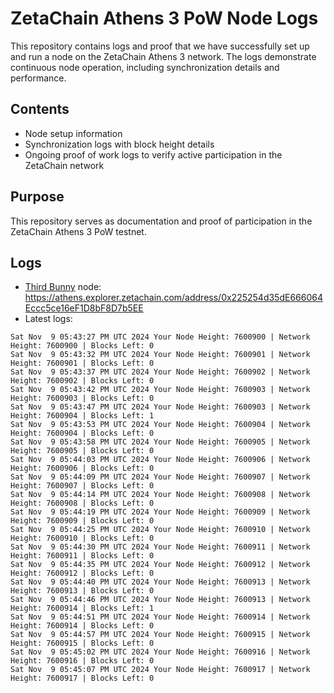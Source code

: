 # ZetaChain Athens 3 PoW Node Logs
This repository contains logs and proof that we have successfully set up and run a node on the ZetaChain Athens 3 network. The logs demonstrate continuous node operation, including synchronization details and performance.

## Contents
- Node setup information
- Synchronization logs with block height details
- Ongoing proof of work logs to verify active participation in the ZetaChain network

## Purpose
This repository serves as documentation and proof of participation in the ZetaChain Athens 3 PoW testnet.

## Logs

- [Third Bunny](https://thirdbunny.xyz/) node: https://athens.explorer.zetachain.com/address/0x225254d35dE666064Eccc5ce16eF1D8bF8D7b5EE
- Latest logs:
```
Sat Nov  9 05:43:27 PM UTC 2024 Your Node Height: 7600900 | Network Height: 7600900 | Blocks Left: 0
Sat Nov  9 05:43:32 PM UTC 2024 Your Node Height: 7600901 | Network Height: 7600901 | Blocks Left: 0
Sat Nov  9 05:43:37 PM UTC 2024 Your Node Height: 7600902 | Network Height: 7600902 | Blocks Left: 0
Sat Nov  9 05:43:42 PM UTC 2024 Your Node Height: 7600903 | Network Height: 7600903 | Blocks Left: 0
Sat Nov  9 05:43:47 PM UTC 2024 Your Node Height: 7600903 | Network Height: 7600904 | Blocks Left: 1
Sat Nov  9 05:43:53 PM UTC 2024 Your Node Height: 7600904 | Network Height: 7600904 | Blocks Left: 0
Sat Nov  9 05:43:58 PM UTC 2024 Your Node Height: 7600905 | Network Height: 7600905 | Blocks Left: 0
Sat Nov  9 05:44:03 PM UTC 2024 Your Node Height: 7600906 | Network Height: 7600906 | Blocks Left: 0
Sat Nov  9 05:44:09 PM UTC 2024 Your Node Height: 7600907 | Network Height: 7600907 | Blocks Left: 0
Sat Nov  9 05:44:14 PM UTC 2024 Your Node Height: 7600908 | Network Height: 7600908 | Blocks Left: 0
Sat Nov  9 05:44:19 PM UTC 2024 Your Node Height: 7600909 | Network Height: 7600909 | Blocks Left: 0
Sat Nov  9 05:44:25 PM UTC 2024 Your Node Height: 7600910 | Network Height: 7600910 | Blocks Left: 0
Sat Nov  9 05:44:30 PM UTC 2024 Your Node Height: 7600911 | Network Height: 7600911 | Blocks Left: 0
Sat Nov  9 05:44:35 PM UTC 2024 Your Node Height: 7600912 | Network Height: 7600912 | Blocks Left: 0
Sat Nov  9 05:44:40 PM UTC 2024 Your Node Height: 7600913 | Network Height: 7600913 | Blocks Left: 0
Sat Nov  9 05:44:46 PM UTC 2024 Your Node Height: 7600913 | Network Height: 7600914 | Blocks Left: 1
Sat Nov  9 05:44:51 PM UTC 2024 Your Node Height: 7600914 | Network Height: 7600914 | Blocks Left: 0
Sat Nov  9 05:44:57 PM UTC 2024 Your Node Height: 7600915 | Network Height: 7600915 | Blocks Left: 0
Sat Nov  9 05:45:02 PM UTC 2024 Your Node Height: 7600916 | Network Height: 7600916 | Blocks Left: 0
Sat Nov  9 05:45:07 PM UTC 2024 Your Node Height: 7600917 | Network Height: 7600917 | Blocks Left: 0
```
